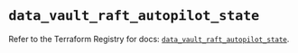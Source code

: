 # `data_vault_raft_autopilot_state`

Refer to the Terraform Registry for docs: [`data_vault_raft_autopilot_state`](https://registry.terraform.io/providers/hashicorp/vault/3.25.0/docs/data-sources/raft_autopilot_state).
